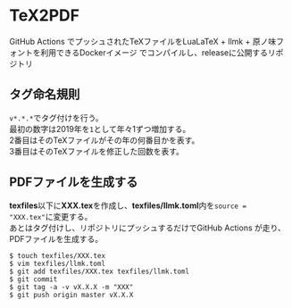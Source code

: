 # TeX2PDF

GitHub Actions でプッシュされたTeXファイルをLuaLaTeX + llmk + 原ノ味フォントを利用できるDockerイメージ
でコンパイルし、releaseに公開するリポジトリ

## タグ命名規則

`v*.*.*`でタグ付けを行う。  
最初の数字は2019年を`1`として年々1ずつ増加する。  
2番目はそのTeXファイルがその年の何番目かを表す。  
3番目はそのTeXファイルを修正した回数を表す。

## PDFファイルを生成する

**texfiles**以下に**XXX.tex**を作成し、**texfiles/llmk.toml**内を`source = "XXX.tex"`に変更する。  
あとはタグ付けし、リポジトリにプッシュするだけでGitHub Actions が走り、PDFファイルを生成する。

```shell
$ touch texfiles/XXX.tex
$ vim texfiles/llmk.toml
$ git add texfiles/XXX.tex texfiles/llmk.toml
$ git commit
$ git tag -a -v vX.X.X -m "XXX"
$ git push origin master vX.X.X
```

